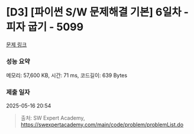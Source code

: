 # [D3] [파이썬 S/W 문제해결 기본] 6일차 - 피자 굽기 - 5099 

[문제 링크](https://swexpertacademy.com/main/code/problem/problemDetail.do?contestProbId=AWTVlVB6bvMDFAVT) 

### 성능 요약

메모리: 57,600 KB, 시간: 71 ms, 코드길이: 639 Bytes

### 제출 일자

2025-05-16 20:54



> 출처: SW Expert Academy, https://swexpertacademy.com/main/code/problem/problemList.do